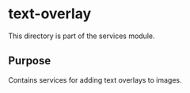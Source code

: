 # text-overlay

This directory is part of the services module.

## Purpose

Contains services for adding text overlays to images.

